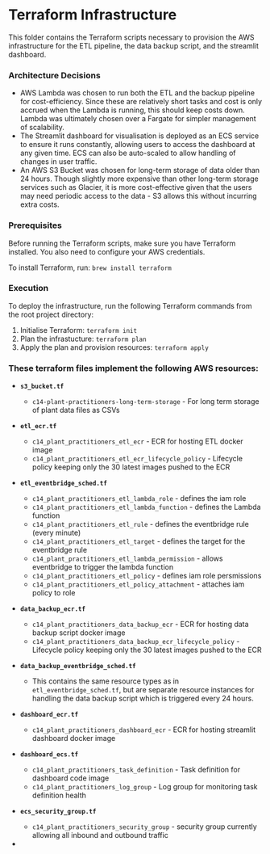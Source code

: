 # Terraform Infrastructure

This folder contains the Terraform scripts necessary to provision the AWS infrastructure for the ETL pipeline, the data backup script, and the streamlit dashboard.

### Architecture Decisions
- AWS Lambda was chosen to run both the ETL and the backup pipeline for cost-efficiency. Since these are relatively short tasks and cost is only accrued when the Lambda is running, this should keep costs down. Lambda was ultimately chosen over a Fargate for simpler management of scalability.
- The Streamlit dashboard for visualisation is deployed as an ECS service to ensure it runs constantly, allowing users to access the dashboard at any given time. ECS can also be auto-scaled to allow handling of changes in user traffic.
- An AWS S3 Bucket was chosen for long-term storage of data older than 24 hours. Though slightly more expensive than other long-term storage services such as Glacier, it is more cost-effective given that the users may need periodic access to the data - S3 allows this without incurring extra costs.


### Prerequisites
Before running the Terraform scripts, make sure you have Terraform installed. You also need to configure your AWS credentials. 

To install Terraform, run: `brew install terraform`

### Execution
To deploy the infrastructure, run the following Terraform commands from the root project directory:

1. Initialise Terraform: `terraform init`
2. Plan the infrastucture: `terraform plan`
3. Apply the plan and provision resources: `terraform apply`


### These terraform files implement the following AWS resources:

- **`s3_bucket.tf`**
   - `c14-plant-practitioners-long-term-storage` - For long term storage of plant data files as CSVs
  
- **`etl_ecr.tf`**
  - `c14_plant_practitioners_etl_ecr` - ECR for hosting ETL docker image
  - `c14_plant_practitioners_etl_ecr_lifecycle_policy` - Lifecycle policy keeping only the 30 latest images pushed to the ECR
- **`etl_eventbridge_sched.tf`**
  - `c14_plant_practitioners_etl_lambda_role` - defines the iam role
  - `c14_plant_practitioners_etl_lambda_function` - defines the Lambda function
  - `c14_plant_practitioners_etl_rule` - defines the eventbridge rule (every minute)
  - `c14_plant_practitioners_etl_target` - defines the target for the eventbridge rule
  - `c14_plant_practitioners_etl_lambda_permission` - allows eventbridge to trigger the lambda function
  - `c14_plant_practitioners_etl_policy` - defines iam role persmissions
  - `c14_plant_practitioners_etl_policy_attachment` - attaches iam policy to role
  
- **`data_backup_ecr.tf`** 
  - `c14_plant_practitioners_data_backup_ecr` - ECR for hosting data backup script docker image
  - `c14_plant_practitioners_data_backup_ecr_lifecycle_policy` - Lifecycle policy keeping only the 30 latest images pushed to the ECR
  
- **`data_backup_eventbridge_sched.tf`**
  - This contains the same resource types as in `etl_eventbridge_sched.tf`, but are separate resource instances for handling the data backup script which is triggered every 24 hours.
- **`dashboard_ecr.tf`**
  - `c14_plant_practitioners_dashboard_ecr` - ECR for hosting streamlit dashboard docker image
- **`dashboard_ecs.tf`**
  - `c14_plant_practitioners_task_definition` - Task definition for dashboard code image
  - `c14_plant_practitioners_log_group` - Log group for monitoring task definition health
- **`ecs_security_group.tf`**
  - `c14_plant_practitioners_security_group` - security group currently allowing all inbound and outbound traffic 
- 

